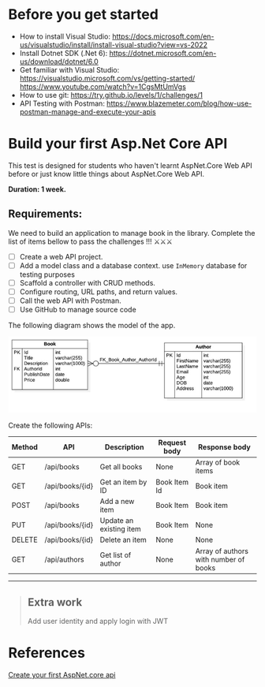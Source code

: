 # Before you get started

-   How to install Visual Studio: https://docs.microsoft.com/en-us/visualstudio/install/install-visual-studio?view=vs-2022
-   Install Dotnet SDK (.Net 6): https://dotnet.microsoft.com/en-us/download/dotnet/6.0
-   Get familiar with Visual Studio: https://visualstudio.microsoft.com/vs/getting-started/
    https://www.youtube.com/watch?v=1CgsMtUmVgs
-   How to use git: https://try.github.io/levels/1/challenges/1
-   API Testing with Postman: https://www.blazemeter.com/blog/how-use-postman-manage-and-execute-your-apis

# Build your first Asp.Net Core API

This test is designed for students who haven't learnt AspNet.Core Web API before or just know little things about AspNet.Core Web API.

**Duration: 1 week.**

## Requirements:

We need to build an application to manage book in the library. Complete the list of items bellow to pass the challenges !!! ⚔️⚔️⚔️

-   [ ] Create a web API project.
-   [ ] Add a model class and a database context. use `InMemory` database for testing purposes
-   [ ] Scaffold a controller with CRUD methods.
-   [ ] Configure routing, URL paths, and return values.
-   [ ] Call the web API with Postman.
-   [ ] Use GitHub to manage source code 

The following diagram shows the model of the app.

![Book Store ERD](images/BookERD.jpg)

Create the following APIs:

| Method | API             | Description             | Request body | Response body                         |
| ------ | --------------- | ----------------------- | ------------ | ------------------------------------- |
| GET    | /api/books      | Get all books           | None         | Array of book items                   |
| GET    | /api/books/{id} | Get an item by ID       | Book Item Id | Book item                             |
| POST   | /api/books      | Add a new item          | Book Item    | Book item                             |
| PUT    | /api/books/{id} | Update an existing item | Book Item    | None                                  |
| DELETE | /api/books/{id} | Delete an item          | None         | None                                  |
| GET    | /api/authors    | Get list of author      | None         | Array of authors with number of books |

---

> ## Extra work
>
> Add user identity and apply login with JWT

# References

[Create your first AspNet.core api](https://docs.microsoft.com/en-us/aspnet/core/tutorials/first-web-api?view=aspnetcore-6.0&tabs=visual-studio)
